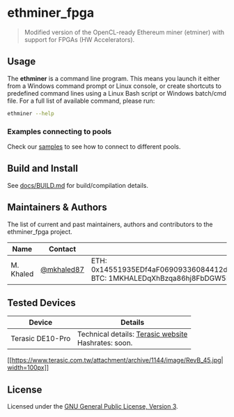 # ethminer_fpga

> Modified version of the OpenCL-ready Ethereum miner (etminer) with support for FPGAs (HW Accelerators).


## Usage

The **ethminer** is a command line program. This means you launch it either
from a Windows command prompt or Linux console, or create shortcuts to
predefined command lines using a Linux Bash script or Windows batch/cmd file.
For a full list of available command, please run:

```sh
ethminer --help
```

### Examples connecting to pools

Check our [samples](docs/POOL_EXAMPLES_ETH.md) to see how to connect to different pools.

## Build and Install

See [docs/BUILD.md](docs/BUILD.md) for build/compilation details.

## Maintainers & Authors

The list of current and past maintainers, authors and contributors to the ethminer_fpga project.

| Name                  | Contact                   |                                                              |
| --------------------- | ------------------------- | ------------------------------------------------------------ |
| M. Khaled     | [@mkhaled87](https://github.com/mkhaled87)     | ETH: 0x14551935EDf4aF06909336084412dd805aE14b26,<br />BTC: 1MKHALEDqXhBzqa86hj8FbDGW5HvDdA5Tq|


## Tested Devices
| Device                | Details                                                                               |
| --------------------- | ------------------------------------------------------------------------------------- |
| Terasic DE10-Pro<br />      | Technical details: [Terasic website](https://www.terasic.com.tw/cgi-bin/page/archive.pl?Language=English&CategoryNo=13&No=1144&PartNo=1)<br />Hashrates: soon.  |

[[https://www.terasic.com.tw/attachment/archive/1144/image/RevB_45.jpg|width=100px]]


## License

Licensed under the [GNU General Public License, Version 3](LICENSE).
